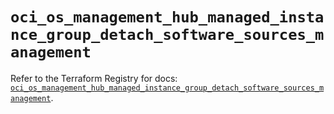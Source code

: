 # `oci_os_management_hub_managed_instance_group_detach_software_sources_management`

Refer to the Terraform Registry for docs: [`oci_os_management_hub_managed_instance_group_detach_software_sources_management`](https://registry.terraform.io/providers/hashicorp/oci/7.19.0/docs/resources/os_management_hub_managed_instance_group_detach_software_sources_management).
